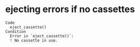 # ejecting errors if no cassettes

    Code
      eject_cassette()
    Condition
      Error in `eject_cassette()`:
      ! No cassette in use.


